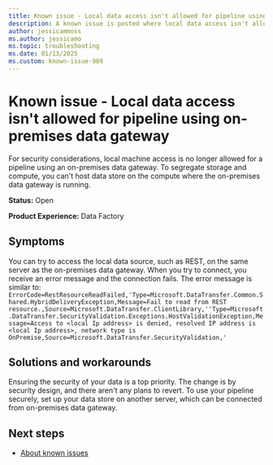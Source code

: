 ```yaml
---
title: Known issue - Local data access isn't allowed for pipeline using on-premises data gateway
description: A known issue is posted where local data access isn't allowed for a pipeline using an on-premises data gateway.
author: jessicammoss
ms.author: jessicamo
ms.topic: troubleshooting  
ms.date: 01/13/2025
ms.custom: known-issue-989
---
```


# Known issue - Local data access isn't allowed for pipeline using on-premises data gateway

For security considerations, local machine access is no longer allowed for a pipeline using an on-premises data gateway. To segregate storage and compute, you can't host data store on the compute where the on-premises data gateway is running.

**Status:** Open

**Product Experience:** Data Factory

## Symptoms

You can try to access the local data source, such as REST, on the same server as the on-premises data gateway. When you try to connect, you receive an error message and the connection fails. The error message is similar to: `ErrorCode=RestResourceReadFailed,'Type=Microsoft.DataTransfer.Common.Shared.HybridDeliveryException,Message=Fail to read from REST resource.,Source=Microsoft.DataTransfer.ClientLibrary,''Type=Microsoft.DataTransfer.SecurityValidation.Exceptions.HostValidationException,Message=Access to <local Ip address> is denied, resolved IP address is <local Ip address>, network type is OnPremise,Source=Microsoft.DataTransfer.SecurityValidation,'`

## Solutions and workarounds

Ensuring the security of your data is a top priority. The change is by security design, and there aren't any plans to revert. To use your pipeline securely, set up your data store on another server, which can be connected from on-premises data gateway.

## Next steps

- [About known issues](https://support.fabric.microsoft.com/known-issues)